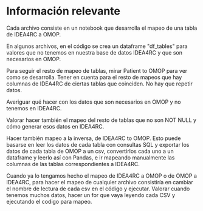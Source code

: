 # Información relevante
Cada archivo consiste en un notebook que desarrolla el mapeo de una tabla de IDEA4RC a OMOP.

En algunos archivos, en el código se crea un dataframe "df_tables" para valores que no tenemos en nuestra base de datos IDEA4RC y que son necesarios en OMOP.

Para seguir el resto de mapeo de tablas, mirar Patient to OMOP para ver como se desarrolla. Tener en cuenta para el resto de mapeos que hay columnas de IDEA4RC de ciertas tablas que coinciden. No hay que repetir datos. 

Averiguar qué hacer con los datos que son necesarios en OMOP y no tenemos en IDEA4RC.

Valorar hacer también el mapeo del resto de tablas que no son NOT NULL y cómo generar esos datos en IDEA4RC.

Hacer también mapeo a la inversa, de IDEA4RC to OMOP. Esto puede basarse en leer los datos de cada tabla con consultas SQL y exportar los datos de cada tabla de OMOP a un csv, convertirlos cada uno a un dataframe y leerlo así con Pandas, e ir mapeando manualmente las columnas de las tablas correspondientes a IDEA4RC. 

Cuando ya lo tengamos hecho el mapeo de IDEA4RC a OMOP o de OMOP a IDEA4RC, para hacer el mapeo de cualquier archivo consistiría en cambiar el nombre de lectura de cada csv en el código y ejecutar. Valorar cuando tenemos muchos datos, hacer un for que vaya leyendo cada CSV y ejecutando el codigo para mapeo.
